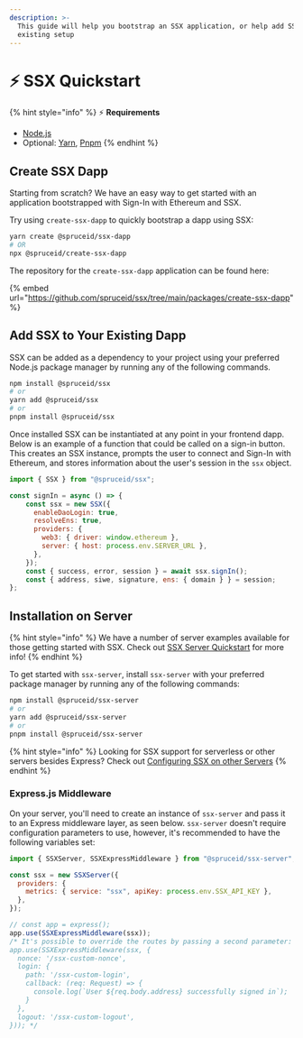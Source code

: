 ```yaml
---
description: >-
  This guide will help you bootstrap an SSX application, or help add SSX to your
  existing setup
---
```


# ⚡ SSX Quickstart

{% hint style="info" %}
:zap: **Requirements**

* [Node.js](https://nodejs.org/en/)&#x20;
* Optional: [Yarn](https://yarnpkg.com/), [Pnpm](https://pnpm.io/)
{% endhint %}

## Create SSX Dapp

Starting from scratch? We have an easy way to get started with an application bootstrapped with Sign-In with Ethereum and SSX.&#x20;

Try using `create-ssx-dapp` to quickly bootstrap a dapp using SSX:

```bash
yarn create @spruceid/ssx-dapp
# OR
npx @spruceid/create-ssx-dapp
```

The repository for the `create-ssx-dapp` application can be found here:&#x20;

{% embed url="https://github.com/spruceid/ssx/tree/main/packages/create-ssx-dapp" %}

## Add SSX to Your Existing Dapp

SSX can be added as a dependency to your project using your preferred Node.js package manager by running any of the following commands.

```bash
npm install @spruceid/ssx
# or
yarn add @spruceid/ssx
# or 
pnpm install @spruceid/ssx
```

Once installed SSX can be instantiated at any point in your frontend dapp. Below is an example of a function that could be called on a sign-in button. This creates an SSX instance, prompts the user to connect and  Sign-In with Ethereum, and stores information about the user's session in the `ssx` object.&#x20;

```javascript
import { SSX } from "@spruceid/ssx";

const signIn = async () => {
    const ssx = new SSX({
      enableDaoLogin: true,
      resolveEns: true,
      providers: {
        web3: { driver: window.ethereum },
        server: { host: process.env.SERVER_URL },
      },
    });
    const { success, error, session } = await ssx.signIn();
    const { address, siwe, signature, ens: { domain } } = session;
};
```

## Installation on Server

{% hint style="info" %}
We have a number of server examples available for those getting started with SSX. Check out [SSX Server Quickstart](ssx-server-quickstart.md) for more info!
{% endhint %}

To get started with `ssx-server`, install `ssx-server` with your preferred package manager by running any of the following commands:&#x20;

```bash
npm install @spruceid/ssx-server
# or
yarn add @spruceid/ssx-server
# or 
pnpm install @spruceid/ssx-server
```

{% hint style="info" %}
Looking for SSX support for serverless or other servers besides Express? Check out [Configuring SSX on other Servers](../configuring-ssx/configuring-ssx-server.md)
{% endhint %}

### Express.js Middleware

On your server, you'll need to create an instance of `ssx-server` and pass it to an Express middleware layer, as seen below. `ssx-server` doesn't require configuration parameters to use, however, it's recommended to have the following variables set:

```javascript
import { SSXServer, SSXExpressMiddleware } from "@spruceid/ssx-server";

const ssx = new SSXServer({
  providers: {
    metrics: { service: "ssx", apiKey: process.env.SSX_API_KEY },
  },
});

// const app = express();
app.use(SSXExpressMiddleware(ssx));
/* It's possible to override the routes by passing a second parameter:
app.use(SSXExpressMiddleware(ssx, {
  nonce: '/ssx-custom-nonce',
  login: {
    path: '/ssx-custom-login',
    callback: (req: Request) => {
      console.log(`User ${req.body.address} successfully signed in`);
    }
  },
  logout: '/ssx-custom-logout',
})); */
```
